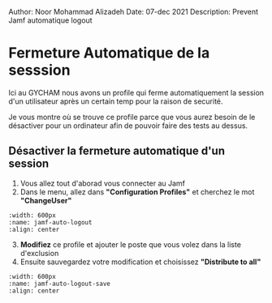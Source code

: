 Author:         Noor Mohammad Alizadeh
Date:           07-dec 2021
Description:    Prevent Jamf automatique logout 

# Fermeture Automatique de la sesssion

Ici au GYCHAM nous avons un profile qui ferme automatiquement 
la session d'un utilisateur après un certain temp pour la 
raison de securité.

Je vous montre où se trouve ce profile parce que vous aurez besoin de le désactiver pour un ordinateur afin de pouvoir faire des tests au dessus.

## Désactiver la fermeture automatique d'un session

1. Vous allez tout d'aborad vous connecter au Jamf
2. Dans le menu, allez dans **"Configuration Profiles"** et cherchez le mot **"ChangeUser"**

```{image} images/Jamf-auto-logout.png
:width: 600px
:name: jamf-auto-logout
:align: center
```

3. **Modifiez** ce profile et ajouter le poste que vous volez dans la liste d'exclusion
4. Ensuite sauvegardez votre modification et choisissez **"Distribute to all"**

```{image} images/Jamf-auto-logout-save.png
:width: 600px
:name: jamf-auto-logout-save
:align: center
```

<!-- End -->